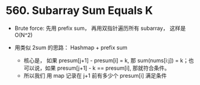 # 560. Subarray Sum Equals K

- Brute force: 先用 prefix sum， 再用双指针遍历所有 subarray， 这样是 O(N^2)

- 用类似 2sum 的思路： Hashmap + prefix sum

  - 核心是， 如果 presum[j+1] - presum[i] = k, 那 sum(nums[i:j]) = k；也可以说，如果 presum[j+1] - k == presum[i], 那就符合条件。
  - 所以我们 用 map 记录在 j+1 前有多少个 presum[i] 满足条件
